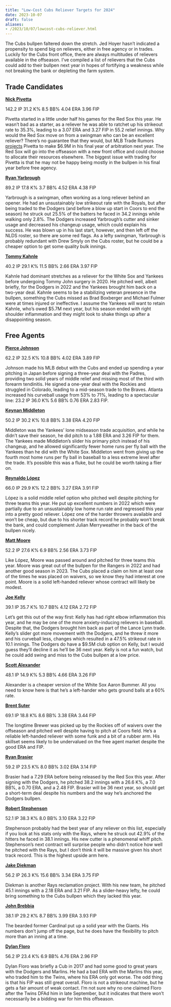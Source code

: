 ```yaml
---
title: "Low-Cost Cubs Reliever Targets for 2024"
date: 2023-10-07
draft: false
aliases:
- /2023/10/07/lowcost-cubs-reliever.html
---
```


The Cubs bullpen faltered down the stretch. Jed Hoyer hasn’t indicated a propensity to spend big on relievers, either in free agency or in trades. Luckily for the Cubs front office, there are always multitudes of relievers available in the offseason. I’ve compiled a list of relievers that the Cubs could add to their bullpen next year in hopes of fortifying a weakness while not breaking the bank or depleting the farm system.

## Trade Candidates
**[Nick Pivetta](https://www.fangraphs.com/players/nick-pivetta/15454/stats?position=P)**

142.2 IP 31.2 K% 8.5 BB% 4.04 ERA 3.96 FIP

Pivetta started in a little under half his games for the Red Sox this year. He wasn’t bad as a starter, as a reliever he was able to ratchet up his strikeout rate to 35.3%, leading to a 3.07 ERA and 3.27 FIP in 55.2 relief innings. Why would the Red Sox move on from a swingman who can be an excellent reliever? There’s no guarantee that they would, but MLB Trade Rumors [projects](https://www.mlbtraderumors.com/arbitration-projection-model) Pivetta to make $6.9M in his final year of arbitration next year. The Red Sox will go into the offseason with a new front office and could choose to allocate their resources elsewhere. The biggest issue with trading for Pivetta is that he may not be happy being mostly in the bullpen in his final year before free agency.

**[Ryan Yarbrough](https://www.fangraphs.com/players/ryan-yarbrough/16502/stats?position=P)**

89.2 IP 17.8 K% 3.7 BB% 4.52 ERA 4.38 FIP

Yarbrough is a swingman, often working as a long reliever behind an opener. He had an unsustainably low strikeout rate with the Royals, but after being traded to the Dodgers (and before a blow up start in Coors to end the season) he struck out 25.5% of the batters he faced in 34.2 innings while walking only 2.8%. The Dodgers increased Yarbrough’s cutter and sinker usage and decreased his changeup usage, which could explain his success. He was blown up in his last start, however, and then left off the NLDS roster, so there are some red flags. As a lefty swingman, Yarbrough is probably redundant with Drew Smyly on the Cubs roster, but he could be a cheaper option to get some quality bulk innings.

**[Tommy Kahnle](https://www.fangraphs.com/players/tommy-kahnle/11384/stats?position=P)**

40.2 IP 29.1 K% 11.5 BB% 2.66 ERA 3.97 FIP

Kahnle had dominant stretches as a reliever for the White Sox and Yankees before undergoing Tommy John surgery in 2020. He pitched well, albeit briefly, for the Dodgers in 2022 and the Yankees brought him back on a two-year deal. Kahnle seems to be a stabilizing veteran presence in the bullpen, something the Cubs missed as Brad Boxberger and Michael Fulmer were at times injured or ineffective. I assume the Yankees will want to retain Kahnle, who’s owed $5.7M next year, but his season ended with right shoulder inflammation and they might look to shake things up after a disappointing season.

## Free Agents
**[Pierce Johnson](https://www.fangraphs.com/players/pierce-johnson/13435/stats?position=P)**

62.2 IP 32.5 K% 10.8 BB% 4.02 ERA 3.89 FIP

Johnson made his MLB debut with the Cubs and ended up spending a year pitching in Japan before signing a three-year deal with the Padres, providing two solid years of middle relief and missing most of the third with forearm tendinitis. He signed a one-year deal with the Rockies and struggled in Colorado, leading to a mid-season trade to the Braves. Atlanta increased his curveball usage from 53% to 71%, leading to a spectacular line: 23.2 IP 36.0 K% 5.6 BB% 0.76 ERA 2.83 FIP.

**[Keynan Middleton](https://www.fangraphs.com/players/keynan-middleton/15264/stats?position=P)**

50.2 IP 30.2 K% 10.8 BB% 3.38 ERA 4.20 FIP

Middleton was the Yankees’ lone midseason trade acquisition, and while he didn’t save their season, he did pitch to a 1.88 ERA and 3.26 FIP for them. The Yankees made Middleton’s slider his primary pitch instead of his changeup, and he allowed significantly fewer home runs per fly ball with the Yankees than he did with the White Sox. Middleton went from giving up the fourth most home runs per fly ball in baseball to a less extreme level after the trade. It’s possible this was a fluke, but he could be worth taking a flier on.

**[Reynaldo López](https://www.fangraphs.com/players/reynaldo-lopez/16400/stats?position=P)**

66.0 IP 29.9 K% 12.2 BB% 3.27 ERA 3.91 FIP

López is a solid middle relief option who pitched well despite pitching for three teams this year. He put up excellent numbers in 2022 which were partially due to an unsustainably low home run rate and regressed this year into a pretty good reliever. López one of the harder throwers available and won’t be cheap, but due to his shorter track record he probably won’t break the bank, and could complement Julian Merryweather in the back of the bullpen nicely.

**[Matt Moore](https://www.fangraphs.com/players/matt-moore/1890/stats?position=P)**

52.2 IP 27.6 K% 6.9 BB% 2.56 ERA 3.73 FIP

Like López, Moore was passed around and pitched for three teams this year. Moore was great out of the bullpen for the Rangers in 2022 and had another good season in 2023. The Cubs placed a claim on him at least one of the times he was placed on waivers, so we know they had interest at one point. Moore is a solid left-handed reliever whose contract will likely be modest.

**[Joe Kelly](https://www.fangraphs.com/players/joe-kelly/9761/stats?position=P)**

39.1 IP 35.7 K% 10.7 BB% 4.12 ERA 2.72 FIP

Let’s get this out of the way first: Kelly has had right elbow inflammation this year, and he may be one of the more anxiety-inducing relievers in baseball. Despite that, the Dodgers brought him back as part of the Lance Lynn trade. Kelly’s slider got more movement with the Dodgers, and he threw it more and his curveball less, changes which resulted in a 47.5% strikeout rate in 10.1 innings. The Dodgers do have a $9.5M club option on Kelly, but I would guess they’ll decline it as he’ll be 36 next year. Kelly is not a fun watch, but he could add swing and miss to the Cubs bullpen at a low price.

**[Scott Alexander](https://www.fangraphs.com/players/scott-alexander/10591/stats?position=P)**

48.1 IP 14.9 K% 5.3 BB% 4.66 ERA 3.26 FIP

Alexander is a cheaper version of the White Sox Aaron Bummer. All you need to know here is that he’s a left-hander who gets ground balls at a 60% rate.

**[Brent Suter](https://www.fangraphs.com/players/brent-suter/13942/stats?position=P)**

69.1 IP 18.8 K% 8.6 BB% 3.38 ERA 3.44 FIP

The longtime Brewer was picked up by the Rockies off of waivers over the offseason and pitched well despite having to pitch at Coors field. He’s a reliable left-handed reliever with some funk and a bit of a rubber arm. His skillset seems likely to be undervalued on the free agent market despite the good ERA and FIP.

**[Ryan Brasier](https://www.fangraphs.com/players/ryan-brasier/5615/stats?position=P)**

59.2 IP 23.5 K% 8.0 BB% 3.02 ERA 3.14 FIP

Brasier had a 7.29 ERA before being released by the Red Sox this year. After signing with the Dodgers, he pitched 38.2 innings with a 26.6 K%, a 7.0 BB%, a 0.70 ERA, and a 2.48 FIP. Brasier will be 36 next year, so should get a short-term deal despite his numbers and the way he’s anchored the Dodgers bullpen.

**[Robert Stephenson](https://www.fangraphs.com/players/robert-stephenson/13594/stats?position=P)**

52.1 IP 38.3 K% 8.0 BB% 3.10 ERA 3.22 FIP

Stephenson probably had the best year of any reliever on this list, especially if you look at his stats only with the Rays, where he struck out 42.9% of the hitters he faced in 38.1 innings. His new cutter is a phenomenal whiff pitch. Stephenson’s next contract will surprise people who didn’t notice how well he pitched with the Rays, but I don’t think it will be massive given his short track record. This is the highest upside arm here.

**[Jake Diekman](https://www.fangraphs.com/players/jake-diekman/5003/stats?position=P)**

56.2 IP 26.3 K% 15.6 BB% 3.34 ERA 3.75 FIP

Diekman is another Rays reclamation project. With his new team, he pitched 45.1 innings with a 2.18 ERA and 3.21 FIP. As a slider-heavy lefty, he could bring something to the Cubs bullpen which they lacked this year.

**[John Brebbia](https://www.fangraphs.com/players/john-brebbia/12777/stats?position=P)**

38.1 IP 29.2 K% 8.7 BB% 3.99 ERA 3.93 FIP

The bearded former Cardinal put up a solid year with the Giants. His numbers don’t jump off the page, but he does have the flexibility to pitch more than an inning at a time.

**[Dylan Floro](https://www.fangraphs.com/players/dylan-floro/13394/stats?position=P)**

56.2 IP 23.4 K% 6.9 BB% 4.76 ERA 2.96 FIP

Dylan Floro was briefly a Cub in 2017 and had some good to great years with the Dodgers and Marlins. He had a bad ERA with the Marlins this year, who traded him to the Twins, where his ERA only got worse. The odd thing is that his FIP was still great overall. Floro is not a strikeout machine, but he gets a fair amount of weak contact. I’m not sure why no one claimed Floro after the Twins DFAd him in late September, but it indicates that there won’t necessarily be a bidding war for him this offseason.
